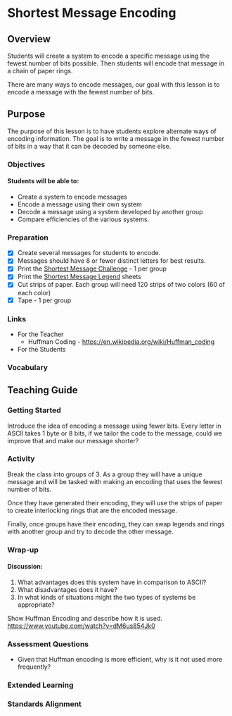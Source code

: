 # Shortest Message Encoding

## Overview
Students will create a system to encode a specific message using the fewest number of bits possible.  Then students will encode that message in a chain of paper rings.
	
There are many ways to encode messages, our goal with this lesson is to encode a message with the fewest number of bits.

## Purpose
The purpose of this lesson is to have students explore alternate ways of encoding information.  The goal is to write a message in the fewest number of bits in a way that it can be decoded by someone else.

### Objectives
#### Students will be able to:
- Create a system to encode messages
- Encode a message using their own system
- Decode a message using a system developed by another group
- Compare efficiencies of the various systems.

### Preparation
- [x] Create several messages for students to encode.
- [x] Messages should have 8 or fewer distinct letters for best results.
- [x] Print the [Shortest Message Challenge](Encoding/Shortest_Message_Challenge.docx) - 1 per group
- [x] Print the [Shortest Message Legend](Encoding/Shortest_Message_Legend.docx) sheets
- [x] Cut strips of paper.
	Each group will need 120 strips of two colors (60 of each color)
- [x] Tape - 1 per group
	
### Links
- For the Teacher
	- Huffman Coding - https://en.wikipedia.org/wiki/Huffman_coding
- For the Students
	
### Vocabulary

## Teaching Guide
### Getting Started
Introduce the idea of encoding a message using fewer bits.
Every letter in ASCII takes 1 byte or 8 bits, if we tailor the code to the message, could we improve that and make our message shorter?
	
### Activity
Break the class into groups of 3.  As a group they will have a unique message and will be tasked with making an encoding that uses the fewest number of bits.
		
Once they have generated their encoding, they will use the strips of paper to create interlocking rings that are the encoded message.
		
Finally, once groups have their encoding, they can swap legends and rings with another group and try to decode the other message.

### Wrap-up
#### Discussion:
1. What advantages does this system have in comparison to ASCII?
1. What disadvantages does it have?
1. In what kinds of situations might the two types of systems be appropriate?

Show Huffman Encoding and describe how it is used.
https://www.youtube.com/watch?v=dM6us854Jk0
	
### Assessment Questions
- Given that Huffman encoding is more efficient, why is it not used more frequently?
	

### Extended Learning

### Standards Alignment
